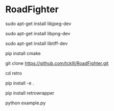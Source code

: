 # RoadFighter

sudo apt-get install libjpeg-dev

sudo apt-get install libpng-dev

sudo apt-get install libtiff-dev

pip install cmake

git clone https://github.com/tcklll/RoadFighter.git

cd retro

pip install -e .

pip install retrowrapper

python example.py
